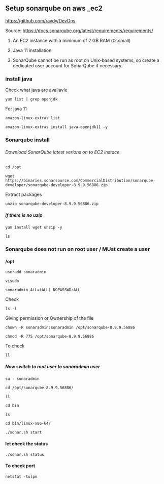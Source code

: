 ## Setup sonarqube on aws _ec2

https://github.com/ravdy/DevOps

Source: https://docs.sonarqube.org/latest/requirements/requirements/

1. An EC2 instance with a minimum of 2 GB RAM (t2.small)

2. Java 11 installation
3. SonarQube cannot be run as root on Unix-based systems, so create a dedicated user account for SonarQube if necessary.

### install java
Check what java are avaliavle
```
yum list | grep openjdk
```
For java 11
```
amazon-linux-extras list
```
```
amazon-linux-extras install java-openjdk11 -y
```
### Sonarqube install
###### Download SonarQube latest verions on to EC2 instace
```
cd /opt
```
```
wget https://binaries.sonarsource.com/CommercialDistribution/sonarqube-developer/sonarqube-developer-8.9.9.56886.zip
```
Extract packages
```
unzip sonarqube-developer-8.9.9.56886.zip
```
##### if there is no uzip  
```
yum install wget unzip -y
```
```
ls
```


### Sonarqube does not run on root user / MUst create a user 
#### /opt

```
useradd sonaradmin
```
```
visudo
```
```
sonaradmin ALL=(ALL) NOPASSWD:ALL
````
Check
```
ls -l
```

Giving permission or Ownership of the file

```
chown -R sonaradmin:sonaradmin /opt/sonarqube-8.9.9.56886
```
```
chmod -R 775 /opt/sonarqube-8.9.9.56886
```

To check
```
ll
```
##### Now switch to root user to sonaradmin user
```
su - sonaradmin
```
```
cd /opt/sonarqube-8.9.9.56886/
```
```
ll
```
```
cd bin
```
```
ls
```
```
cd bin/linux-x86-64/
```
```
./sonar.sh start
```
#### let check the status
```
./sonar.sh status
```
#### To check port
```
netstat -tulpn
```














